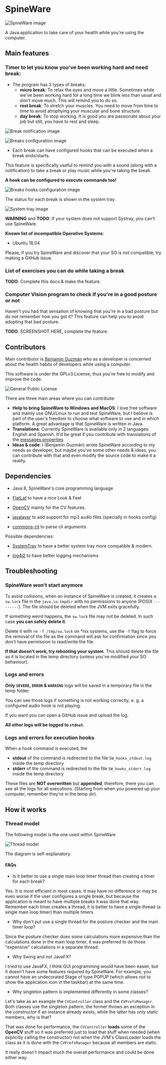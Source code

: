 <!--
Copyright (c) 2020. Benjamín Antonio Velasco Guzmán
Author: Benjamín Antonio Velasco Guzmán <9benjaminguzman@gmail.com>

This program is free software: you can redistribute it and/or modify
it under the terms of the GNU General Public License as published by
the Free Software Foundation, either version 3 of the License, or
(at your option) any later version.

This program is distributed in the hope that it will be useful,
but WITHOUT ANY WARRANTY; without even the implied warranty of
MERCHANTABILITY or FITNESS FOR A PARTICULAR PURPOSE.  See the
GNU General Public License for more details.

You should have received a copy of the GNU General Public License
along with this program.  If not, see <http://www.gnu.org/licenses/>.
-->

# SpineWare

![SpineWare image](media/SpineWare.png)

A Java application to take care of your health while you're using the computer.

## Main features

### Timer to let you know you've been working hard and need break:

- The program has 3 types of breaks:
  + **micro break**: To relax the eyes and move a little. Sometimes while we've been working hard for a long time we
    blink less than usual and don't move much. This will remind you to do so.
  + **rest break**: To stretch your muscles. You need to move from time to time to avoid atrophying your muscular and
    bone structure.
  + **day break**: To stop working. It is good you are passionate about your job but still, you have to rest and sleep.

![Break notification image](media/break_notification.png)

![Breaks configuration image](media/breaks_config.png)

- Each break can have configured hooks that can be executed when a break ends/starts.

This feature is specifically useful to remind you with a sound (along with a notification) to take a break or play music
while you're taking the break.

**A hook can be configured to execute commands too!**

![Breaks hooks configuration image](media/break_hooks_config.png)

The status for each break is shown in the system tray.

![System tray image](media/systray.png)

**WARNING** and **TODO**: If your system does not support Systray, you can't use SpineWare.

**Known list of incompatible Operative Systems**:

- Ubuntu 18.04

Please, if you try SpineWare and discover that your SO is not compatible, try making a GitHub issue.

### List of exercises you can do while taking a break

**TODO**: Complete this docs & make the feature.

### Computer Vision program to check if you're in a good posture or not

Haven't you had that sensation of knowing that you're in a bad posture but do not remember how you got it? This feature
can help you to avoid adopting that bad posture.

**TODO**: SCREENSHOT HERE, complete the feature.

## Contributors

Main contributor is [Benjamín Guzmán](https://github.com/BenjaminGuzman) who as a developer is concerned about the
health habits of developers while using a computer.

This software is under the GPLv3 License, thus you're free to modify and improve the code.

![General Public License](media/gplv3-136x68.png)

There are three main areas where you can contribute:

- **Help to bring SpineWare to Windows and MacOS**: I love free software and mainly use GNU/Linux to run and test
  SpineWare, but I believe is part of the user's freedom to choose what software to use and in which platform. A great
  advantage is that SpineWare is written in Java.
- **Translations**: Currently SpineWare is available only in 2 languages: English and Spanish. It'd be great if you
  contribute with translations of the [messages.properties](src/main/resources/bundles)
- **Ideas & code**: I (Benjamín Guzmán) wrote SpineWare according to my needs as developer, but maybe you've some other
  needs & ideas, you can contribute with that and even modify the source code to make it a reality.

## Dependencies

- Java 8, SpineWare's core programming language

- [FlatLaf](https://github.com/JFormDesigner/FlatLaf) to have a nice Look & Feel

- [OpenCV](https://github.com/opencv/opencv) mainly for the CV features.

- [javalayer](http://www.javazoom.net/javalayer/javalayer.html) to add support for mp3 audio files (specially in hooks
  config)

- [commons-cli](https://commons.apache.org/proper/commons-cli/) to parse cli arguments

Possible dependencies:

- [SystemTray](https://github.com/dorkbox/SystemTray) to have a better system tray more compatible & modern.

- [log4j2](https://logging.apache.org/log4j/2.x/) to have better logging mechanisms

## Troubleshooting

### SpineWare won't start anymore

To avoid collisions, when an instance of SpineWare is created, it creates a `sw.lock` file in the `java.io.tmpdir` with
no permissions to anyone (POSIX `---------`). The file should be deleted when the JVM exits gracefully.

If something weird happens, the `sw.lock` file may not be deleted. In such case **you can safely delete it**.

Delete it with `rm -f /tmp/sw.lock` on *nix systems, use the `-f` flag to force the removal of the file as the command
will ask for confirmation since you don't have permission to read/write the file.

**If that doesn't work, try rebooting your system**. This should delete the file as it is located in the temp
directory (unless you've modified your SO behaviour).

### Logs and errors

**Only `SEVERE`, `ERROR` & `WARNING`** logs will be saved in a temporary file in the temp folder.

You can see those logs if something is not working correctly, e. g. a configured audio hook is not playing.

If you want you can open a GitHub issue and upload the log.

**All other logs will be logged to `stdout`**.

### Logs and errors for execution hooks

When a hook command is executed, the

- **stdout** of the command is redirected to the file `SW_hooks_stdout.log` inside the temp directory
- **stderr** of the command is redirected to the file `SW_hooks_stderr.log` inside the temp directory

These files are **NOT overwritten** but **appended**, therefore, there you can see all the logs for all executions.
(Starting from when you powered up your computer, remember they're in the temp dir).

## How it works

### Thread model

The following model is the one used within SpineWare

![Thread model](docs/threads.jpg)

The diagram is self-explanatory.

#### FAQs

- Is it better to use a single main loop timer thread than creating a timer for each break?

Yes. It is most efficient in most cases. It may have no difference or may be even worse if the user configures a single
break, but because the application is meant to have multiple breaks it was done that way. Remember each timer creates a
thread, it is better to have a single thread (a single main loop timer) than multiple timers.

- Why don't put use a single thread for the posture checker and the main timer loop?

Since the posture checker does some calculations more expensive than the calculations done in the main loop timer, it
was preferred to do those "expensive" calculations in a separate thread.

- Why Swing and not JavaFX?

I tried to use JavaFX, I think GUI programming would have been easier, but it doesn't have some features required by
SpineWare. For example, you cannot have an undecorated Stage of type POPUP (which allows not to show the application
icon in the taskbar)
at the same time.

- Why singleton pattern is implemented differently in some classes?

Let's take as an example the `CVController` class and the `CVPrefsManager`. Both classes use the singleton pattern, the
former throws an exception in the constructor if an instance already exists, while the latter has only static members,
why is that?

That was done for performance, the `CVController` **loads** some of the **OpenCV** stuff so it was preferred just to
load that stuff when needed (when explicitly calling the constructor) not when the JVM's ClassLoader loads the class as
it is done with the `CVPrefsManager` because all members are static.

It really doesn't impact much the overall performance and could be done either way.